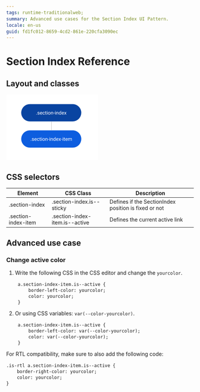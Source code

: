 ```yaml
---
tags: runtime-traditionalweb; 
summary: Advanced use cases for the Section Index UI Pattern.
locale: en-us
guid: fd1fc012-8659-4cd2-861e-220cfa3090ec
---
```


# Section Index Reference

## Layout and classes

![](<images/sectionindex-4-diag.png>)

## CSS selectors

| **Element** |  **CSS Class** |  **Description**  |
| ---|---|---  
| .section-index |  .section-index.is--sticky|  Defines if the SectionIndex position is fixed or not  |
| .section-index-item |  .section-index-item.is--active|  Defines the current active link  |

## Advanced use case

### Change active color

1. Write the following CSS in the CSS editor and change the `yourcolor`.

        a.section-index-item.is--active {
            border-left-color: yourcolor;
            color: yourcolor;
        }

1. Or using CSS variables: `var(--color-yourcolor)`.

        a.section-index-item.is--active {
            border-left-color: var(--color-yourcolor);
            color: var(--color-yourcolor);
        }

For RTL compatibility, make sure to also add the following code:

    .is-rtl a.section-index-item.is--active {
        border-right-color: yourcolor;
        color: yourcolor;
    }
